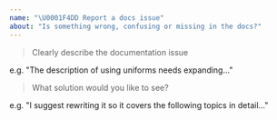 ```yaml
---
name: "\U0001F4DD Report a docs issue"
about: "Is something wrong, confusing or missing in the docs?"
---
```


<!-- Please answer the following. Issues that do not will be closed. -->

> Clearly describe the documentation issue

e.g. "The description of using uniforms needs expanding..."

> What solution would you like to see?

e.g. "I suggest rewriting it so it covers the following topics in detail..."
